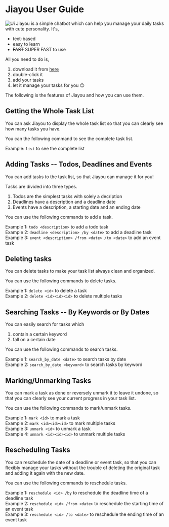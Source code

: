 # Jiayou User Guide
![Ui](https://github.com/ljy0422/ip/assets/111126607/21431f1a-0356-4fe9-b89a-3b0b1a7331e0)
Jiayou is a simple chatbot which can help you manage your daily tasks with cute personality. It's,  
- text-based
- easy to learn
- ~~FAST~~ SUPER FAST to use

All you need to do is,
1. download it from [here](https://github.com/ljy0422/ip/releases/tag/A-Release)
2. double-click it
3. add your tasks
4. let it manage your tasks for you 😉

The following is the features of Jiayou and how you can use them.

## Getting the Whole Task List
You can ask Jiayou to display the whole task list so that you can clearly see how many tasks you have.

You can the following command to see the complete task list.  

Example: `list` to see the complete list  

## Adding Tasks -- Todos, Deadlines and Events
You can add tasks to the task list, so that Jiayou can manage it for you!

Tasks are divided into three types. 
1. Todos are the simplest tasks with solely a decription
2. Deadlines have a description and a deadline date
3. Events have a description, a starting date and an ending date
   
You can use the following commands to add a task.

Example 1: `todo <description>` to add a todo task  
Example 2: `deadline <description> /by <date>` to add a deadline task  
Example 3: `event <description> /from <date> /to <date>` to add an event task

## Deleting tasks
You can delete tasks to make your task list always clean and organized.

You can use the following commands to delete tasks.

Example 1: `delete <id>` to delete a task  
Example 2: `delete <id><id><id>` to delete multiple tasks

## Searching Tasks -- By Keywords or By Dates
You can easily search for tasks which
1. contain a certain keyword
2. fall on a certain date

You can use the following commands to search tasks.

Example 1: `search_by_date <date>` to search tasks by date  
Example 2: `search_by_date <keyword>` to search tasks by keyword  

## Marking/Unmarking Tasks
You can mark a task as done or reversely unmark it to leave it undone, so that you can clearly see your current progress in your task list.

You can use the following commands to mark/unmark tasks.

Example 1: `mark <id>` to mark a task  
Example 2: `mark <id><id><id>` to mark multiple tasks  
Example 3: `unmark <id>` to unmark a task  
Example 4: `unmark <id><id><id>` to unmark multiple tasks  

## Rescheduling Tasks
You can reschedule the date of a deadline or event task, so that you can flexibly manage your tasks without the trouble of deleting the original task and adding it again with the new date.

You can use the following commands to reschedule tasks.

Example 1: `reschedule <id> /by` to reschedule the deadline time of a deadline task  
Example 2: `reschedule <id> /from <date>` to reschedule the starting time of an event task  
Example 3: `reschedule <id> /to <date>` to reschedule the ending time of an event task
